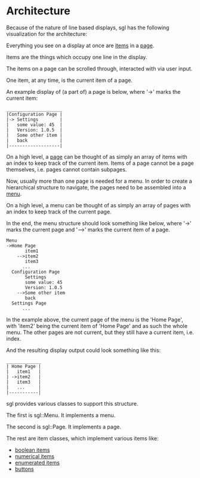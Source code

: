 # Architecture
Because of the nature of line based displays, sgl has the following visualization for the architecture:

Everything you see on a display at once are [items](item.md) in a [page](page.md).

Items are the things which occupy one line in the display.

The items on a page can be scrolled through, interacted with via user input.

One item, at any time, is the current item of a page.

An example display of (a part of) a page is below, where '->' marks the current item:

    _____________________
    |Configuration Page |
    |-> Settings        |
    |   some value: 45  |
    |   Version: 1.0.5  |
    |   Some other item |
    |   back            |
    |-------------------|

On a high level, a [page](page.md) can be thought of as simply an array of items with an index to keep track of the current item. Items of a page cannot be a page themselves, i.e. pages cannot contain subpages.

Now, usually more than one page is needed for a menu.
In order to create a hierarchical structure to navigate, the pages need to be assembled into a [menu](menu.md).

On a high level, a menu can be thought of as simply an array of pages with an index to keep track of the current page.

In the end, the menu structure should look something like below, where '->' marks the current page and '-->' marks the current item of a page.

    Menu
    ->Home Page
           item1
        -->item2
           item3
          ...
      Configuration Page
           Settings
           some value: 45 
           Version: 1.0.5
        -->Some other item
           back
      Settings Page
          ...

In the example above, the current page of the menu is the 'Home Page', with 'item2' being the current item of 'Home Page' and as such the whole menu.
The other pages are not current, but they still have a current item, i.e. index.

And the resulting display output could look something like this:
    
    _____________
    | Home Page |
    |   item1   |
    | ->item2   |
    |   item3   |
    |   ...     |
    |-----------|

sgl provides various classes to support this structure.

The first is sgl::Menu. It implements a menu.

The second is sgl::Page. It implements a page.

The rest are item classes, which implement various items like:
 - [boolean items](#sgl::Boolean)
 - [numerical items](#sgl::Numeric)
 - [enumerated items](#sgl::Enum)
 - [buttons](#sgl::Button)



